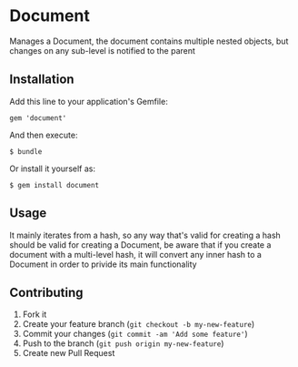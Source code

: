 # Document

Manages a Document, the document contains multiple nested objects, but changes on any sub-level is notified to the parent

## Installation

Add this line to your application's Gemfile:

    gem 'document'

And then execute:

    $ bundle

Or install it yourself as:

    $ gem install document

## Usage

It mainly iterates from a hash, so any way that's valid for creating a hash should be valid for creating a Document, be aware that if you create a document with a multi-level hash, it will convert any inner hash to a Document in order to privide its main functionality


## Contributing

1. Fork it
2. Create your feature branch (`git checkout -b my-new-feature`)
3. Commit your changes (`git commit -am 'Add some feature'`)
4. Push to the branch (`git push origin my-new-feature`)
5. Create new Pull Request
